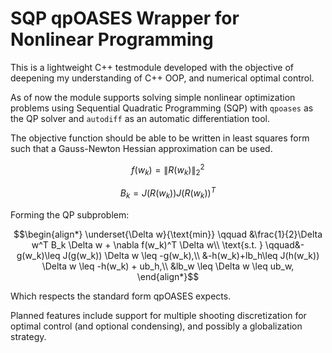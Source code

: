 # SQP qpOASES Wrapper for Nonlinear Programming

This is a lightweight C++ testmodule developed with the objective of deepening my understanding of C++ OOP, and numerical optimal control.

As of now the module supports solving simple nonlinear optimization problems using Sequential Quadratic Programming (SQP) with `qpoases` as the QP solver and `autodiff` as an automatic differentiation tool. 

The objective function should be able to be written in least squares form such that a Gauss-Newton Hessian approximation can be used.

```math 
f(w_k) = \| R(w_k) \|_2^2 
```
```math
B_k = J(R(w_k))J(R(w_k))^T
```

Forming the QP subproblem:

```math
\begin{align*}
\underset{\Delta w}{\text{min}} \qquad &\frac{1}{2}\Delta w^T B_k \Delta w + \nabla f(w_k)^T \Delta w\\
\text{s.t. } \qquad&-g(w_k)\leq J(g(w_k)) \Delta w \leq -g(w_k),\\
&-h(w_k)+lb_h\leq J(h(w_k)) \Delta w \leq  -h(w_k) + ub_h,\\
&lb_w \leq \Delta w \leq ub_w,
\end{align*}
```
Which respects the standard form qpOASES expects.

Planned features include support for multiple shooting discretization for optimal control (and optional condensing), and possibly a globalization strategy.